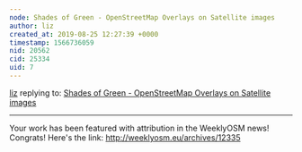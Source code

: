 ```yaml
---
node: Shades of Green - OpenStreetMap Overlays on Satellite images
author: liz
created_at: 2019-08-25 12:27:39 +0000
timestamp: 1566736059
nid: 20562
cid: 25334
uid: 7
---
```




[liz](../profile/liz) replying to: [Shades of Green - OpenStreetMap Overlays on Satellite images](../notes/MaggPi/08-17-2019/shades-of-green-openstreetmap-overlays-on-satellite-images)

----
Your work has been featured with attribution in the WeeklyOSM news! Congrats! Here's the link: http://weeklyosm.eu/archives/12335